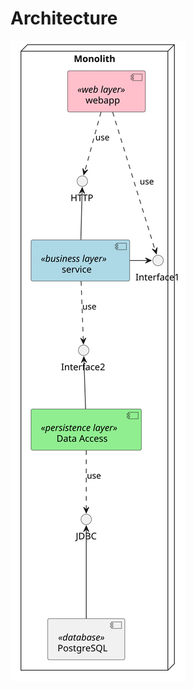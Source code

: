 # Architecture

<!--
@startuml Monolithic
<style>
node {
    MinimumWidth 300
    MaximumWidth 500
}
</style>

skinparam component {
    BackgroundColor<<web layer>> Pink
    BackgroundColor<<<business layer>> LightBlue
    BackgroundColor<<<persistence layer>> LightGreen
}

node "Monolith" {

    [webapp] <<web layer>>
    [webapp] ..> HTTP: use
    [webapp] ..> Interface1: use

    [service] <<business layer>>
    [service] -up-> HTTP
    [service] -right-> Interface1
    [service] ..> Interface2: use

    [Data Access] <<persistence layer>>
    [Data Access] -up-> Interface2
    [Data Access] ..> JDBC: use

    [PostgreSQL] <<database>>
    [PostgreSQL] --up-> JDBC
}
@enduml
-->

![Monolith](Monolithic.svg)
